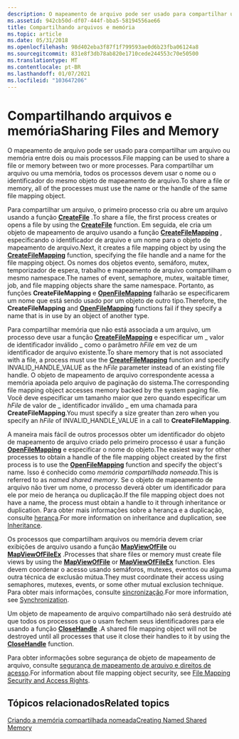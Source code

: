 ```yaml
---
description: O mapeamento de arquivo pode ser usado para compartilhar um arquivo ou memória entre dois ou mais processos. Para compartilhar um arquivo ou uma memória, todos os processos devem usar o nome ou o identificador do mesmo objeto de mapeamento de arquivo.
ms.assetid: 942cb50d-df07-444f-bba5-58194556ae66
title: Compartilhando arquivos e memória
ms.topic: article
ms.date: 05/31/2018
ms.openlocfilehash: 98d402eba3f87f1f799593ae0d6b23fba06124a8
ms.sourcegitcommit: 831e8f3db78ab820e1710cede244553c70e50500
ms.translationtype: MT
ms.contentlocale: pt-BR
ms.lasthandoff: 01/07/2021
ms.locfileid: "103647206"
---
```

# <a name="sharing-files-and-memory"></a><span data-ttu-id="3423c-104">Compartilhando arquivos e memória</span><span class="sxs-lookup"><span data-stu-id="3423c-104">Sharing Files and Memory</span></span>

<span data-ttu-id="3423c-105">O mapeamento de arquivo pode ser usado para compartilhar um arquivo ou memória entre dois ou mais processos.</span><span class="sxs-lookup"><span data-stu-id="3423c-105">File mapping can be used to share a file or memory between two or more processes.</span></span> <span data-ttu-id="3423c-106">Para compartilhar um arquivo ou uma memória, todos os processos devem usar o nome ou o identificador do mesmo objeto de mapeamento de arquivo.</span><span class="sxs-lookup"><span data-stu-id="3423c-106">To share a file or memory, all of the processes must use the name or the handle of the same file mapping object.</span></span>

<span data-ttu-id="3423c-107">Para compartilhar um arquivo, o primeiro processo cria ou abre um arquivo usando a função [**CreateFile**](/windows/win32/api/fileapi/nf-fileapi-createfilea) .</span><span class="sxs-lookup"><span data-stu-id="3423c-107">To share a file, the first process creates or opens a file by using the [**CreateFile**](/windows/win32/api/fileapi/nf-fileapi-createfilea) function.</span></span> <span data-ttu-id="3423c-108">Em seguida, ele cria um objeto de mapeamento de arquivo usando a função [**CreateFileMapping**](/windows/desktop/api/WinBase/nf-winbase-createfilemappinga) , especificando o identificador de arquivo e um nome para o objeto de mapeamento de arquivo.</span><span class="sxs-lookup"><span data-stu-id="3423c-108">Next, it creates a file mapping object by using the [**CreateFileMapping**](/windows/desktop/api/WinBase/nf-winbase-createfilemappinga) function, specifying the file handle and a name for the file mapping object.</span></span> <span data-ttu-id="3423c-109">Os nomes dos objetos evento, semáforo, mutex, temporizador de espera, trabalho e mapeamento de arquivo compartilham o mesmo namespace.</span><span class="sxs-lookup"><span data-stu-id="3423c-109">The names of event, semaphore, mutex, waitable timer, job, and file mapping objects share the same namespace.</span></span> <span data-ttu-id="3423c-110">Portanto, as funções **CreateFileMapping** e [**OpenFileMapping**](/windows/desktop/api/WinBase/nf-winbase-openfilemappinga) falharão se especificarem um nome que está sendo usado por um objeto de outro tipo.</span><span class="sxs-lookup"><span data-stu-id="3423c-110">Therefore, the **CreateFileMapping** and [**OpenFileMapping**](/windows/desktop/api/WinBase/nf-winbase-openfilemappinga) functions fail if they specify a name that is in use by an object of another type.</span></span>

<span data-ttu-id="3423c-111">Para compartilhar memória que não está associada a um arquivo, um processo deve usar a função [**CreateFileMapping**](/windows/desktop/api/WinBase/nf-winbase-createfilemappinga) e especificar um \_ valor de identificador inválido \_ como o parâmetro *hFile* em vez de um identificador de arquivo existente.</span><span class="sxs-lookup"><span data-stu-id="3423c-111">To share memory that is not associated with a file, a process must use the [**CreateFileMapping**](/windows/desktop/api/WinBase/nf-winbase-createfilemappinga) function and specify INVALID\_HANDLE\_VALUE as the *hFile* parameter instead of an existing file handle.</span></span> <span data-ttu-id="3423c-112">O objeto de mapeamento de arquivo correspondente acessa a memória apoiada pelo arquivo de paginação do sistema.</span><span class="sxs-lookup"><span data-stu-id="3423c-112">The corresponding file mapping object accesses memory backed by the system paging file.</span></span> <span data-ttu-id="3423c-113">Você deve especificar um tamanho maior que zero quando especificar um *hFile* de valor de \_ identificador inválido \_ em uma chamada para **CreateFileMapping**.</span><span class="sxs-lookup"><span data-stu-id="3423c-113">You must specify a size greater than zero when you specify an *hFile* of INVALID\_HANDLE\_VALUE in a call to **CreateFileMapping**.</span></span>

<span data-ttu-id="3423c-114">A maneira mais fácil de outros processos obter um identificador do objeto de mapeamento de arquivo criado pelo primeiro processo é usar a função [**OpenFileMapping**](/windows/desktop/api/WinBase/nf-winbase-openfilemappinga) e especificar o nome do objeto.</span><span class="sxs-lookup"><span data-stu-id="3423c-114">The easiest way for other processes to obtain a handle of the file mapping object created by the first process is to use the [**OpenFileMapping**](/windows/desktop/api/WinBase/nf-winbase-openfilemappinga) function and specify the object's name.</span></span> <span data-ttu-id="3423c-115">Isso é conhecido como *memória compartilhada nomeada*.</span><span class="sxs-lookup"><span data-stu-id="3423c-115">This is referred to as *named shared memory*.</span></span> <span data-ttu-id="3423c-116">Se o objeto de mapeamento de arquivo não tiver um nome, o processo deverá obter um identificador para ele por meio de herança ou duplicação.</span><span class="sxs-lookup"><span data-stu-id="3423c-116">If the file mapping object does not have a name, the process must obtain a handle to it through inheritance or duplication.</span></span> <span data-ttu-id="3423c-117">Para obter mais informações sobre a herança e a duplicação, consulte [herança](../procthread/inheritance.md).</span><span class="sxs-lookup"><span data-stu-id="3423c-117">For more information on inheritance and duplication, see [Inheritance](../procthread/inheritance.md).</span></span>

<span data-ttu-id="3423c-118">Os processos que compartilham arquivos ou memória devem criar exibições de arquivo usando a função [**MapViewOfFile**](/windows/win32/api/memoryapi/nf-memoryapi-mapviewoffile) ou [**MapViewOfFileEx**](/windows/win32/api/memoryapi/nf-memoryapi-mapviewoffileex) .</span><span class="sxs-lookup"><span data-stu-id="3423c-118">Processes that share files or memory must create file views by using the [**MapViewOfFile**](/windows/win32/api/memoryapi/nf-memoryapi-mapviewoffile) or [**MapViewOfFileEx**](/windows/win32/api/memoryapi/nf-memoryapi-mapviewoffileex) function.</span></span> <span data-ttu-id="3423c-119">Eles devem coordenar o acesso usando semáforos, mutexes, eventos ou alguma outra técnica de exclusão mútua.</span><span class="sxs-lookup"><span data-stu-id="3423c-119">They must coordinate their access using semaphores, mutexes, events, or some other mutual exclusion technique.</span></span> <span data-ttu-id="3423c-120">Para obter mais informações, consulte [sincronização](../sync/synchronization.md).</span><span class="sxs-lookup"><span data-stu-id="3423c-120">For more information, see [Synchronization](../sync/synchronization.md).</span></span>

<span data-ttu-id="3423c-121">Um objeto de mapeamento de arquivo compartilhado não será destruído até que todos os processos que o usam fechem seus identificadores para ele usando a função [**CloseHandle**](/windows/win32/api/handleapi/nf-handleapi-closehandle) .</span><span class="sxs-lookup"><span data-stu-id="3423c-121">A shared file mapping object will not be destroyed until all processes that use it close their handles to it by using the [**CloseHandle**](/windows/win32/api/handleapi/nf-handleapi-closehandle) function.</span></span>

<span data-ttu-id="3423c-122">Para obter informações sobre segurança de objeto de mapeamento de arquivo, consulte [segurança de mapeamento de arquivo e direitos de acesso](file-mapping-security-and-access-rights.md).</span><span class="sxs-lookup"><span data-stu-id="3423c-122">For information about file mapping object security, see [File Mapping Security and Access Rights](file-mapping-security-and-access-rights.md).</span></span>

## <a name="related-topics"></a><span data-ttu-id="3423c-123">Tópicos relacionados</span><span class="sxs-lookup"><span data-stu-id="3423c-123">Related topics</span></span>

<dl> <dt>

[<span data-ttu-id="3423c-124">Criando a memória compartilhada nomeada</span><span class="sxs-lookup"><span data-stu-id="3423c-124">Creating Named Shared Memory</span></span>](creating-named-shared-memory.md)
</dt> </dl>

 

 
